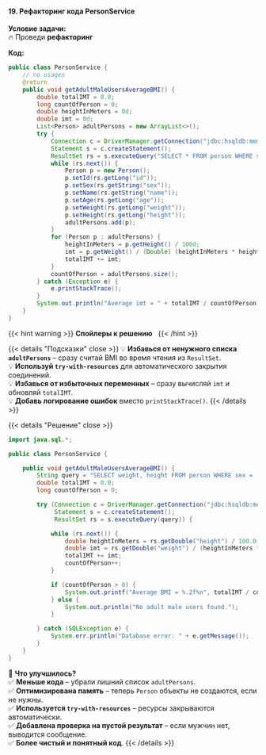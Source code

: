 #### 19. Рефакторинг кода PersonService

**Условие задачи:**  
🔥 Проведи **рефакторинг**

**Код:**

```java
public class PersonService { 
    // no usages
    @return
    public void getAdultMaleUsersAverageBMI() {
        double totalIMT = 0.0;
        long countOfPerson = 0;
        double heightInMeters = 0d;
        double imt = 0d;
        List<Person> adultPersons = new ArrayList<>();
        try {
            Connection c = DriverManager.getConnection("jdbc:hsqldb:mem:test", "admin", "qwerty54");
            Statement s = c.createStatement();
            ResultSet rs = s.executeQuery("SELECT * FROM person WHERE sex = 'male' AND age >= 18");
            while (rs.next()) {
                Person p = new Person();
                p.setId(rs.getLong("id"));
                p.setSex(rs.getString("sex"));
                p.setName(rs.getString("name"));
                p.setAge(rs.getLong("age"));
                p.setWeight(rs.getLong("weight"));
                p.setHeight(rs.getLong("height"));
                adultPersons.add(p);
            }
            for (Person p : adultPersons) {
                heightInMeters = p.getHeight() / 100d;
                imt = p.getWeight() / (Double) (heightInMeters * heightInMeters);
                totalIMT += imt;
            }
            countOfPerson = adultPersons.size();
        } catch (Exception e) {
            e.printStackTrace();
        }
        System.out.println("Average imt = " + totalIMT / countOfPerson);
    }
}
```



{{< hint warning >}}
**Спойлеры к решению**  
{{< /hint >}}

{{< details "Подсказки" close >}}
💡 **Избавься от ненужного списка `adultPersons`** – сразу считай BMI во время чтения из `ResultSet`.  
💡 **Используй `try-with-resources`** для автоматического закрытия соединений.  
💡 **Избавься от избыточных переменных** – сразу вычисляй `imt` и обновляй `totalIMT`.  
💡 **Добавь логирование ошибок** вместо `printStackTrace()`.
{{< /details >}}

{{< details "Решение" close >}}

```java
import java.sql.*;

public class PersonService { 

    public void getAdultMaleUsersAverageBMI() {
        String query = "SELECT weight, height FROM person WHERE sex = 'male' AND age >= 18";
        double totalIMT = 0.0;
        long countOfPerson = 0;

        try (Connection c = DriverManager.getConnection("jdbc:hsqldb:mem:test", "admin", "qwerty54");
             Statement s = c.createStatement();
             ResultSet rs = s.executeQuery(query)) {

            while (rs.next()) {
                double heightInMeters = rs.getDouble("height") / 100.0;
                double imt = rs.getDouble("weight") / (heightInMeters * heightInMeters);
                totalIMT += imt;
                countOfPerson++;
            }

            if (countOfPerson > 0) {
                System.out.printf("Average BMI = %.2f%n", totalIMT / countOfPerson);
            } else {
                System.out.println("No adult male users found.");
            }

        } catch (SQLException e) {
            System.err.println("Database error: " + e.getMessage());
        }
    }
}
```

📌 **Что улучшилось?**  
✅ **Меньше кода** – убрали лишний список `adultPersons`.  
✅ **Оптимизирована память** – теперь `Person` объекты не создаются, если не нужны.  
✅ **Используется `try-with-resources`** – ресурсы закрываются автоматически.  
✅ **Добавлена проверка на пустой результат** – если мужчин нет, выводится сообщение.  
✅ **Более чистый и понятный код**.
{{< /details >}}